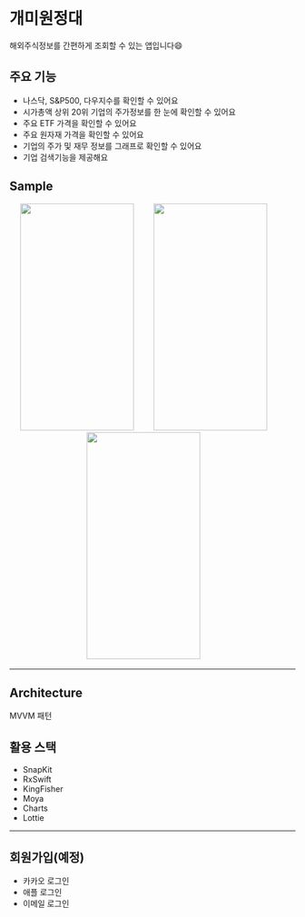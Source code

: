 # 개미원정대
해외주식정보를 간편하게 조회할 수 있는 앱입니다😄

## 주요 기능
* 나스닥, S&P500, 다우지수를 확인할 수 있어요
* 시가총액 상위 20위 기업의 주가정보를 한 눈에 확인할 수 있어요
* 주요 ETF 가격을 확인할 수 있어요
* 주요 원자재 가격을 확인할 수 있어요
* 기업의 주가 및 재무 정보를 그래프로 확인할 수 있어요
* 기업 검색기능을 제공해요

## Sample
<p align="center">
<img src="https://user-images.githubusercontent.com/79982120/199152094-ace01ac2-dd4a-4f91-885b-528feb97057d.png" width="200" height="400"/>
&nbsp; &nbsp; &nbsp; &nbsp;
<img src="https://user-images.githubusercontent.com/79982120/199156376-6ed5af6b-fb3d-45d1-9bfc-aa392971fd17.gif" width="200" height="400"/>
&nbsp; &nbsp; &nbsp; &nbsp;
<img src="https://user-images.githubusercontent.com/79982120/199153547-1e4c0413-37e4-4b42-8bb1-50eff2cbbb2f.png" width="200" height="400"/>
&nbsp; &nbsp; &nbsp; &nbsp;
</p>

---
## Architecture
MVVM 패턴

## 활용 스택
* SnapKit
* RxSwift
* KingFisher
* Moya
* Charts
* Lottie

---
## 회원가입(예정)

- 카카오 로그인
- 애플 로그인
- 이메일 로그인
